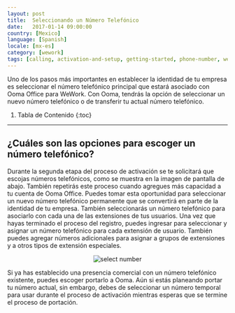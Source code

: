 ```yaml
---
layout: post
title:  Seleccionando un Número Telefónico
date:   2017-01-14 09:00:00
country: [Mexico]
language: [Spanish]
locale: [mx-es]
category: [wework]
tags: [calling, activation-and-setup, getting-started, phone-number, wework]
---
```


Uno de los pasos más importantes en establecer la identidad de tu empresa es seleccionar el número telefónico principal que estará asociado con Ooma Office para WeWork. Con Ooma, tendrás la opción de seleccionar un nuevo número telefónico o de transferir tu actual número telefónico.

1. Tabla de Contenido
{:toc}
* * *

## ¿Cuáles son las opciones para escoger un número telefónico?

Durante la segunda etapa del proceso de activación se te solicitará que escojas números telefónicos, como se muestra en la imagen de pantalla de abajo. También repetirás este proceso cuando agregues más capacidad a tu cuenta de Ooma Office. Puedes tomar esta oportunidad para seleccionar un nuevo número telefónico permanente que se convertirá en parte de la identidad de tu empresa. También seleccionarás un número telefónico para asociarlo con cada una de las extensiones de tus usuarios. Una vez que hayas terminado el proceso del registro, puedes ingresar para seleccionar y asignar un número telefónico para cada extensión de usuario. También puedes agregar números adicionales para asignar a grupos de extensiones y a otros tipos de extensión especiales.

<p align="center"><img alt="select number" src="{{ site.baseurl }}/assets/images/ooma_office_wework/select_phone_number_wework_1.png" /></p> 

Si ya has establecido una presencia comercial con un número telefónico existente, puedes escoger portarlo a Ooma. Aún si estás planeando portar tu número actual, sin embargo, debes de seleccionar un número temporal para usar durante el proceso de activación mientras esperas que se termine el proceso de portación.